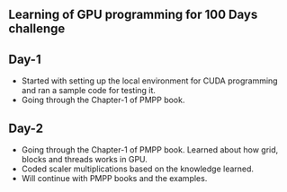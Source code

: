## Learning of GPU programming for 100 Days challenge

## Day-1
- Started with setting up the local environment for CUDA programming and ran a sample code for testing it.
- Going through the Chapter-1 of PMPP book.

## Day-2
- Going through the Chapter-1 of PMPP book. Learned about how grid, blocks and threads works in GPU.
- Coded scaler multiplications  based on the knowledge learned.
- Will continue with PMPP books and the examples.

